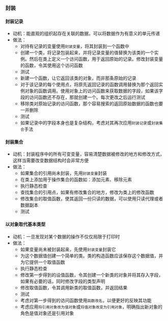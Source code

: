 ### 封装


#### 封装记录

- 动机：能直观的组织起存在关联的数据，可以将数据作为有意义的单元传递
- 做法：
  - 对持有记录的变量使用`封装变量`，将其封装到一个函数中
  - 创建一个类，将记录包装起来，并将记录变量的值替换为该类的一个实例。然后在类上定义一个访问函数，用于返回原始的记录。修改封装变量的函数，令其使用这个访问函数
  - 测试
  - 新建一个函数，让它返回该类的对象，而非那条原始的记录
  - 对于该记录的每个使用点，将原先返回记录的函数调用替换为那个返回实例对象的函数调用。使用对象上的访问函数来获取数据的字段，如果该字段的访问函数还不存在，那就创建一个。每次更改之后运行测试
  - 移除类对原始记录的访问函数，那个容易搜索的返回原始数据的函数也要一并删除
  - 测试
  - 如果记录中的字段本身也是复杂结构，考虑对其再次应用`封装记录`或`封装集合`手法


#### 封装集合

- 动机：封装程序中的所有可变变量，容易清楚数据被修改的地方和修改方式，这样当需要改变数据结构时会非常方便
- 做法：
  - 如果集合的引用尚未封装，先用`封装变量`封装
  - 在类上添加用于操作集合的函数如：添加元素、移除元素
  - 执行静态检查
  - 查找集合的引用点，如果有修改集合的地方，修改为类上的修改函数
  - 修改集合的取值函数，使其返回一份只读的数据，可以使用只读代理或者数据副本
  - 测试


#### 以对象取代基本类型

- 动机：一旦发现对某个数据的操作不仅仅局限于打印时
- 做法：
  - 如果变量尚未被封装起来，先使用`封装变量`封装它
  - 为这个数据值创建一个简单的类。类的构造函数应该保存这个数据值，并为它提供一个取值函数
  - 执行静态检查
  - 修改第一步得到的设值函数，令其创建一个新类的对象并将其存入字段，如果有必要的话，同时修改字段的类型声明
  - 修改取值函数，令其调用新类的取值函数，并返回结果
  - 测试
  - 考虑对第一步得到的访问函数使用`函数改名`，以便更好的反映其功能
  - 考虑应用`将引用对象改为值对象`或`将值对象改变为引用对象`，明确指出新对象的角色是值对象还是引用对象
